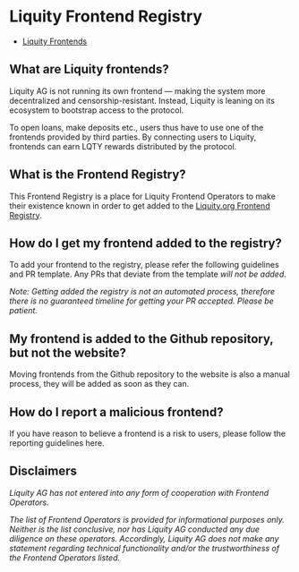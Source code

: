 # Liquity Frontend Registry 

- [Liquity Frontends](LIST.md)

## What are Liquity frontends? 
Liquity AG is not running its own frontend — making the system more decentralized and censorship-resistant. Instead, Liquity is leaning on its ecosystem to bootstrap access to the protocol.

To open loans, make deposits etc., users thus have to use one of the frontends provided by third parties. By connecting users to Liquity, frontends can earn LQTY rewards distributed by the protocol.

## What is the Frontend Registry? 
This Frontend Registry is a place for Liquity Frontend Operators to make their existence known in order to get added to the [Liquity.org Frontend Registry](https://www.liquity.org/frontend). 

## How do I get my frontend added to the registry? 
To add your frontend to the registry, please refer the following guidelines and PR template. Any PRs that deviate from the template *will not be added*. 

*Note: Getting added the registry is not an automated process, therefore there is no guaranteed timeline for getting your PR accepted. Please be patient.* 

## My frontend is added to the Github repository, but not the website? 
Moving frontends from the Github repository to the website is also a manual process, they will be added as soon as they can. 

## How do I report a malicious frontend? 
If you have reason to believe a frontend is a risk to users, please follow the reporting guidelines here. 

## Disclaimers 
*Liquity AG has not entered into any form of cooperation with Frontend Operators.*

*The list of Frontend Operators is provided for informational purposes only. Neither is the list conclusive, nor has Liquity AG conducted any due diligence on these operators.* *Accordingly, Liquity AG does not make any statement regarding technical functionality and/or the trustworthiness of the Frontend Operators listed.*
